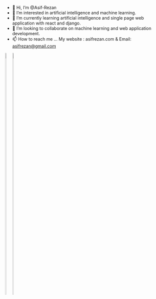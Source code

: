 - 👋 Hi, I’m @Asif-Rezan
- 👀 I’m interested in artificial intelligence and machine learning.
- 🌱 I’m currently learning artificial intelligence and single page web application with react and django.
- 💞️ I’m looking to collaborate on machine learning and web application development.
- 📫 How to reach me ... My website : asifrezan.com & Email: asifrezan@gmail.com

<div style="display: inline-block;">
  <img src="https://wakatime.com/share/@AsifRezan/edb3ec51-3759-47ab-bbf2-da7f47500f4e.svg" width='45%'>
</div>
<div style="display: inline-block;">
  <img src="https://wakatime.com/share/@AsifRezan/ad1683c9-7ada-4e1b-868f-b3de4714ceec.svg" width='45%'>
</div>



<!---
Asif-Rezan/Asif-Rezan is a ✨ special ✨ repository because its `README.md` (this file) appears on your GitHub profile.
You can click the Preview link to take a look at your changes.
--->
